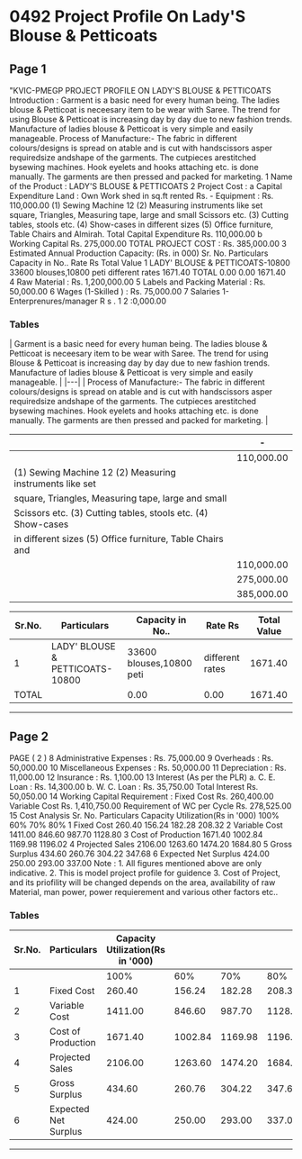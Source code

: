 # 0492 Project Profile On Lady'S Blouse & Petticoats

## Page 1

"KVIC-PMEGP PROJECT PROFILE ON LADY'S BLOUSE & PETTICOATS Introduction : Garment is a basic need for every human being. The ladies blouse & Petticoat is neceesary item to be wear with Saree. The trend for using Blouse & Petticoat is increasing day by day due to new fashion trends. Manufacture of ladies blouse & Petticoat is very simple and easily manageable. Process of Manufacture:- The fabric in different colours/designs is spread on atable and is cut with handscissors asper requiredsize andshape of the garments. The cutpieces arestitched bysewing machines. Hook eyelets and hooks attaching etc. is done manually. The garments are then pressed and packed for marketing. 1 Name of the Product : LADY'S BLOUSE & PETTICOATS 2 Project Cost : a Capital Expenditure Land : Own Work shed in sq.ft rented Rs. - Equipment : Rs. 110,000.00 (1) Sewing Machine 12 (2) Measuring instruments like set square, Triangles, Measuring tape, large and small Scissors etc. (3) Cutting tables, stools etc. (4) Show-cases in different sizes (5) Office furniture, Table Chairs and Almirah. Total Capital Expenditure Rs. 110,000.00 b Working Capital Rs. 275,000.00 TOTAL PROJECT COST : Rs. 385,000.00 3 Estimated Annual Production Capacity: (Rs. in 000) Sr. No. Particulars Capacity in No.. Rate Rs Total Value 1 LADY' BLOUSE & PETTICOATS-10800 33600 blouses,10800 peti different rates 1671.40 TOTAL 0.00 0.00 1671.40 4 Raw Material : Rs. 1,200,000.00 5 Labels and Packing Material : Rs. 50,000.00 6 Wages (1-Skilled ) : Rs. 75,000.00 7 Salaries 1-Enterprenures/manager R s . 1 2 :0,000.00

### Tables

| Garment is a basic need for every human being. The ladies blouse & Petticoat is neceesary item to
be wear with Saree. The trend for using Blouse & Petticoat is increasing day by day due to new
fashion trends. Manufacture of ladies blouse & Petticoat is very simple and easily manageable. |
|---|
| Process of Manufacture:- The fabric in different colours/designs is spread on atable and is cut with
handscissors asper requiredsize andshape of the garments. The cutpieces arestitched bysewing
machines. Hook eyelets and hooks attaching etc. is done manually. The garments are then pressed
and packed for marketing. |

|  | - |
|---|---|
|  | 110,000.00 |
| (1) Sewing Machine 12 (2) Measuring instruments like set |  |
| square, Triangles, Measuring tape, large and small |  |
| Scissors etc. (3) Cutting tables, stools etc. (4) Show-cases |  |
| in different sizes (5) Office furniture, Table Chairs and |  |
|  | 110,000.00 |
|  | 275,000.00 |
|  | 385,000.00 |

| Sr.No. | Particulars | Capacity in No.. | Rate Rs | Total Value |
|---|---|---|---|---|
| 1 | LADY' BLOUSE & PETTICOATS-10800 | 33600 blouses,10800 peti | different rates | 1671.40 |
| TOTAL |  | 0.00 | 0.00 | 1671.40 |

---

## Page 2

PAGE ( 2 ) 8 Administrative Expenses : Rs. 75,000.00 9 Overheads : Rs. 50,000.00 10 Miscellaneous Expenses : Rs. 50,000.00 11 Depreciation : Rs. 11,000.00 12 Insurance : Rs. 1,100.00 13 Interest (As per the PLR) a. C. E. Loan : Rs. 14,300.00 b. W. C. Loan : Rs. 35,750.00 Total Interest Rs. 50,050.00 14 Working Capital Requirement : Fixed Cost Rs. 260,400.00 Variable Cost Rs. 1,410,750.00 Requirement of WC per Cycle Rs. 278,525.00 15 Cost Analysis Sr. No. Particulars Capacity Utilization(Rs in '000) 100% 60% 70% 80% 1 Fixed Cost 260.40 156.24 182.28 208.32 2 Variable Cost 1411.00 846.60 987.70 1128.80 3 Cost of Production 1671.40 1002.84 1169.98 1196.02 4 Projected Sales 2106.00 1263.60 1474.20 1684.80 5 Gross Surplus 434.60 260.76 304.22 347.68 6 Expected Net Surplus 424.00 250.00 293.00 337.00 Note : 1. All figures mentioned above are only indicative. 2. This is model project profile for guidence 3. Cost of Project, and its priofility will be changed depends on the area, availability of raw Material, man power, power requierement and various other factors etc..

### Tables

| Sr.No. | Particulars | Capacity Utilization(Rs in '000) |  |  |  |
|---|---|---|---|---|---|
|  |  | 100% | 60% | 70% | 80% |
| 1 | Fixed Cost | 260.40 | 156.24 | 182.28 | 208.32 |
| 2 | Variable Cost | 1411.00 | 846.60 | 987.70 | 1128.80 |
| 3 | Cost of Production | 1671.40 | 1002.84 | 1169.98 | 1196.02 |
| 4 | Projected Sales | 2106.00 | 1263.60 | 1474.20 | 1684.80 |
| 5 | Gross Surplus | 434.60 | 260.76 | 304.22 | 347.68 |
| 6 | Expected Net Surplus | 424.00 | 250.00 | 293.00 | 337.00 |

---

